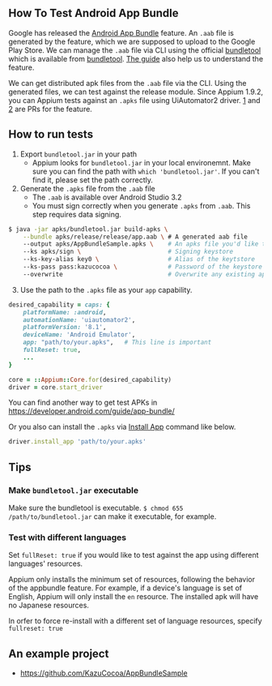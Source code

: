 ## How To Test Android App Bundle

Google has released the [Android App Bundle](https://developer.android.com/platform/technology/app-bundle/) feature.
An `.aab` file is generated by the feature, which we are supposed to upload to the Google Play Store. We can manage the `.aab` file via CLI using the official [bundletool](https://developer.android.com/studio/command-line/bundletool) which is available from [bundletool](https://github.com/google/bundletool). [The guide](https://developer.android.com/guide/app-bundle/) also help us to understand the feature.

We can get distributed apk files from the `.aab` file via the CLI. Using the generated files, we can test against the release module. Since Appium 1.9.2, you can Appium tests against an `.apks` file using UiAutomator2 driver. [1](https://github.com/appium/appium-adb/pull/367) and [2](https://github.com/appium/appium-base-driver/pull/271) are PRs for the feature.

## How to run tests

1. Export `bundletool.jar` in your path
    - Appium looks for `bundletool.jar` in your local environemnt. Make sure you can find the path with `which 'bundletool.jar'`. If you can't find it, please set the path correctly.
2. Generate the `.apks` file from the `.aab` file
    - The `.aab` is available over Android Studio 3.2
    - You must sign correctly when you generate `.apks` from `.aab`. This step requires data signing.

```bash
$ java -jar apks/bundletool.jar build-apks \
    --bundle apks/release/release/app.aab \ # A generated aab file
    --output apks/AppBundleSample.apks \    # An apks file you'd like to out put to
    --ks apks/sign \                        # Signing keystore
    --ks-key-alias key0 \                   # Alias of the keytstore
    --ks-pass pass:kazucocoa \              # Password of the keystore
    --overwrite                             # Overwrite any existing apks files
```

3. Use the path to the `.apks` file as your `app` capability.

```ruby
desired_capability = caps: {
    platformName: :android,
    automationName: 'uiautomator2',
    platformVersion: '8.1',
    deviceName: 'Android Emulator',
    app: "path/to/your.apks",   # This line is important
    fullReset: true,
    ...
}

core = ::Appium::Core.for(desired_capability)
driver = core.start_driver
```

You can find another way to get test APKs in https://developer.android.com/guide/app-bundle/

Or you also can install the `.apks` via [Install App](/docs/en/commands/device/app/install-app.md) command like below.

```ruby
driver.install_app 'path/to/your.apks'
```

## Tips
### Make `bundletool.jar` executable

Make sure the bundletool is executable.
`$ chmod 655 /path/to/bundletool.jar` can make it executable, for example.

### Test with different languages

Set `fullReset: true` if you would like to test against the app using different languages' resources.

Appium only installs the minimum set of resources, following the behavior of the appbundle feature. For example, if a device's language is set of English, Appium will only install the `en` resource. The installed apk will have no Japanese resources.

In orfer to force re-install with a different set of language resources, specify `fullreset: true`

## An example project

- https://github.com/KazuCocoa/AppBundleSample
